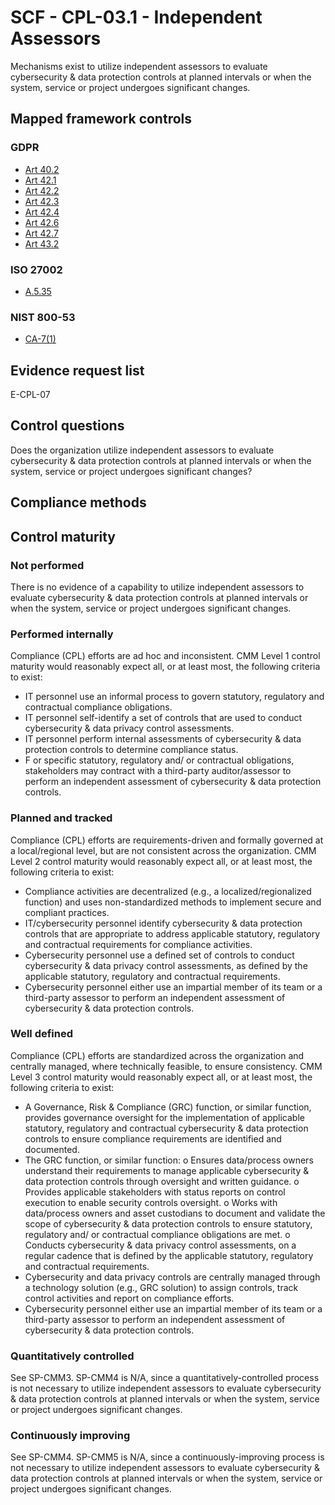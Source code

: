 # SCF - CPL-03.1 - Independent Assessors
Mechanisms exist to utilize independent assessors to evaluate cybersecurity & data protection controls at planned intervals or when the system, service or project undergoes significant changes.
## Mapped framework controls
### GDPR
- [Art 40.2](../gdpr/art40.md#Article-402)
- [Art 42.1](../gdpr/art42.md#Article-421)
- [Art 42.2](../gdpr/art42.md#Article-422)
- [Art 42.3](../gdpr/art42.md#Article-423)
- [Art 42.4](../gdpr/art42.md#Article-424)
- [Art 42.6](../gdpr/art42.md#Article-426)
- [Art 42.7](../gdpr/art42.md#Article-427)
- [Art 43.2](../gdpr/art43.md#Article-432)

### ISO 27002
- [A.5.35](../iso27002/a-5.md#a535)

### NIST 800-53
- [CA-7(1)](../nist80053/ca-7-1.md)

## Evidence request list
E-CPL-07

## Control questions
Does the organization utilize independent assessors to evaluate cybersecurity & data protection controls at planned intervals or when the system, service or project undergoes significant changes?

## Compliance methods


## Control maturity
### Not performed
There is no evidence of a capability to utilize independent assessors to evaluate cybersecurity & data protection controls at planned intervals or when the system, service or project undergoes significant changes.

### Performed internally
Compliance (CPL) efforts are ad hoc and inconsistent. CMM Level 1 control maturity would reasonably expect all, or at least most, the following criteria to exist:
- IT personnel use an informal process to govern statutory, regulatory and contractual compliance obligations.
- IT personnel self-identify a set of controls that are used to conduct cybersecurity & data privacy control assessments.
- IT personnel perform internal assessments of cybersecurity & data protection controls to determine compliance status.
- F or specific statutory, regulatory and/ or contractual obligations, stakeholders may contract with a third-party auditor/assessor to perform an independent assessment of cybersecurity & data protection controls.

### Planned and tracked
Compliance (CPL) efforts are requirements-driven and formally governed at a local/regional level, but are not consistent across the organization. CMM Level 2 control maturity would reasonably expect all, or at least most, the following criteria to exist:
- Compliance activities are decentralized (e.g., a localized/regionalized function) and uses non-standardized methods to implement secure and compliant practices.
- IT/cybersecurity personnel identify cybersecurity & data protection controls that are appropriate to address applicable statutory, regulatory and contractual requirements for compliance activities.
- Cybersecurity personnel use a defined set of controls to conduct cybersecurity & data privacy control assessments, as defined by the applicable statutory, regulatory and contractual requirements.
- Cybersecurity personnel either use an impartial member of its team or a third-party assessor to perform an independent assessment of cybersecurity & data protection controls.

### Well defined
Compliance (CPL) efforts are standardized across the organization and centrally managed, where technically feasible, to ensure consistency. CMM Level 3 control maturity would reasonably expect all, or at least most, the following criteria to exist:
- A Governance, Risk & Compliance (GRC) function, or similar function, provides governance oversight for the implementation of applicable statutory, regulatory and contractual cybersecurity & data protection controls to ensure compliance requirements are identified and documented.
- The GRC function, or similar function:
o	Ensures data/process owners understand their requirements to manage applicable cybersecurity & data protection controls through oversight and written guidance.
o	Provides applicable stakeholders with status reports on control execution to enable security controls oversight.
o	Works with data/process owners and asset custodians to document and validate the scope of cybersecurity & data protection controls to ensure statutory, regulatory and/ or contractual compliance obligations are met.
o	Conducts cybersecurity & data privacy control assessments, on a regular cadence that is defined by the applicable statutory, regulatory and contractual requirements.
- Cybersecurity and data privacy controls are centrally managed through a technology solution (e.g., GRC solution) to assign controls, track control activities and report on compliance efforts.
- Cybersecurity personnel either use an impartial member of its team or a third-party assessor to perform an independent assessment of cybersecurity & data protection controls.

### Quantitatively controlled
See SP-CMM3. SP-CMM4 is N/A, since a quantitatively-controlled process is not necessary to utilize independent assessors to evaluate cybersecurity & data protection controls at planned intervals or when the system, service or project undergoes significant changes.

### Continuously improving
See SP-CMM4. SP-CMM5 is N/A, since a continuously-improving process is not necessary to utilize independent assessors to evaluate cybersecurity & data protection controls at planned intervals or when the system, service or project undergoes significant changes.
